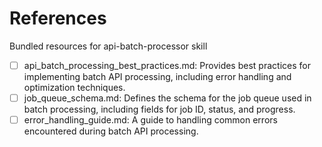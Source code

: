 # References

Bundled resources for api-batch-processor skill

- [ ] api_batch_processing_best_practices.md: Provides best practices for implementing batch API processing, including error handling and optimization techniques.
- [ ] job_queue_schema.md: Defines the schema for the job queue used in batch processing, including fields for job ID, status, and progress.
- [ ] error_handling_guide.md: A guide to handling common errors encountered during batch API processing.
